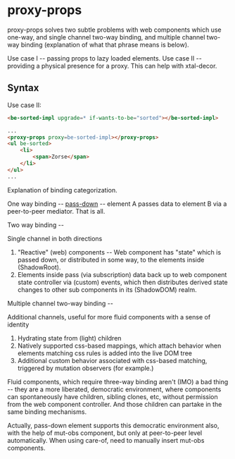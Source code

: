 # proxy-props

proxy-props solves two subtle problems with web components which use one-way, and single channel two-way binding, and multiple channel two-way binding (explanation of what that phrase means is below).

Use case I -- passing props to lazy loaded elements.
Use case II -- providing a physical presence for a proxy.  This can help with xtal-decor.


## Syntax

Use case II:

```html
<be-sorted-impl upgrade=* if-wants-to-be="sorted"></be-sorted-impl>

...
<proxy-props proxy=be-sorted-impl></proxy-props>
<ul be-sorted>
    <li>
        <span>Zorse</span>
    </li>
</ul>
...


```


Explanation of binding categorization.

One way binding -- [pass-down](https://github.com/bahrus/pass-down) -- element A passes data to element B via a peer-to-peer mediator. That is all.

Two way binding -- 

Single channel in both directions

1.  "Reactive" (web) components -- Web component has "state" which is passed down, or distributed in some way, to the elements inside (ShadowRoot).
2.  Elements inside pass (via subscription) data back up to web component state controller via (custom) events, which then distributes derived state changes to other sub components in its (ShadowDOM) realm.

Multiple channel two-way binding --

Additional channels, useful for more fluid components with a sense of identity

1.  Hydrating state from (light) children
2.  Natively supported css-based mappings, which attach behavior when elements matching css rules is added into the live DOM tree
3.  Additional custom behavior associated with css-based matching, triggered by mutation observers (for example.)



Fluid components, which require three-way binding aren't (IMO) a bad thing -- they are a more liberated, democratic  environment, where components can spontaneously have children, sibling clones, etc, without permission from the web component controller.  And those children can partake in the same binding mechanisms.

Actually, pass-down element supports this democratic environment also, with the help of mut-obs component, but only at peer-to-peer level automatically. When using care-of, need to manually insert mut-obs components.



